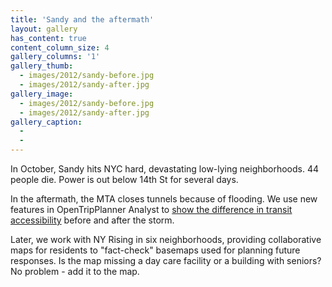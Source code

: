 ```yaml
---
title: 'Sandy and the aftermath'
layout: gallery
has_content: true
content_column_size: 4
gallery_columns: '1'
gallery_thumb: 
  - images/2012/sandy-before.jpg
  - images/2012/sandy-after.jpg
gallery_image:
  - images/2012/sandy-before.jpg
  - images/2012/sandy-after.jpg
gallery_caption: 
  - 
  -
---
```


In October, Sandy hits NYC hard, devastating low-lying neighborhoods. 44 people die. Power is out below 14th St for several days.

In the aftermath, the MTA closes tunnels because of flooding. We use new features in OpenTripPlanner Analyst to <a href="http://blog.openplans.org/2012/10/visualizing-transit-accessibility-minute-by-minute/">show the difference in transit accessibility</a> before and after the storm. 

Later, we work with NY Rising in six neighborhoods, providing collaborative maps for residents to "fact-check" basemaps used for planning future responses. Is the map missing a day care facility or a building with seniors? No problem - add it to the map.